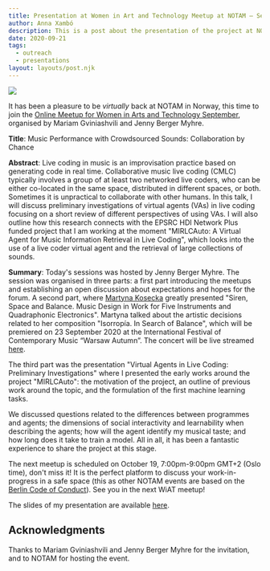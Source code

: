 ```yaml
---
title: Presentation at Women in Art and Technology Meetup at NOTAM – September 21, 2020
author: Anna Xambó
description: This is a post about the presentation of the project at NOTAM.
date: 2020-09-21
tags:
  - outreach
  - presentations  
layout: layouts/post.njk
---
```


<img src="../../img/pres-WiAT-meetup-09-21-2020.jpg" class="responsive" />

It has been a pleasure to be *virtually* back at NOTAM in Norway, this time to join the [Online Meetup for Women in Arts and Technology September](https://notam.no/event/online-meetup-for-women-in-arts-and-technology/), organised by Mariam Gviniashvili and Jenny Berger Myhre. 

**Title**: Music Performance with Crowdsourced Sounds: Collaboration by Chance

**Abstract**: Live coding in music is an improvisation practice based on generating code in real time. Collaborative music live coding (CMLC) typically involves a group of at least two networked live coders, who can be either co-located in the same space, distributed in different spaces, or both. Sometimes it is unpractical to collaborate with other humans. In this talk, I will discuss preliminary investigations of virtual agents (VAs) in live coding focusing on a short review of different perspectives of using VAs. I will also outline how this research connects with the EPSRC HDI Network Plus funded project that I am working at the moment "MIRLCAuto: A Virtual Agent for Music Information Retrieval in Live Coding", which looks into the use of a live coder virtual agent and the retrieval of large collections of sounds.  

**Summary**: Today's sessions was hosted by Jenny Berger Myhre. The session was organised in three parts: a first part introducing the meetups and establishing an open discussion about expectations and hopes for the forum. A second part, where [Martyna Kosecka](http://www.martynakosecka.com/) greatly presented "Siren, Space and Balance. Music Design in Work for Five Instruments and Quadraphonic Electronics". Martyna talked about the artistic decisions related to her composition "Isorropía. In Search of Balance", which will be premiered on 23 September 2020 at the International Festival of Contemporary Music “Warsaw Autumn”. The concert will be live streamed [here](http://warszawska-jesien.art.pl/en/2020/programme-and-tickets/program/23-09/formy-zenskie).

The third part was the presentation "Virtual Agents in Live Coding: Preliminary Investigations" where I presented the early works around the project "MIRLCAuto": the motivation of the project, an outline of previous work around the topic, and the formulation of the first machine learning tasks.

We discussed questions related to the differences between programmes and agents; the dimensions of social interactivity and learnability when describing the agents; how will the agent identify my musical taste; and how long does it take to train a model. All in all, it has been a fantastic experience to share the project at this stage. 

The next meetup is scheduled on October 19, 7:00pm-9:00pm GMT+2 (Oslo time), don't miss it! It is the perfect platform to discuss your work-in-progress in a safe space (this as other NOTAM events are based on the [Berlin Code of Conduct](ttps://berlincodeofconduct.org/)). See you in the next WiAT meetup!

The slides of my presentation are available [here](/downloads/NOTAM-VAs-in-LC-21.09-2020.pdf).


## Acknowledgments

Thanks to Mariam Gviniashvili and Jenny Berger Myhre for the invitation, and to NOTAM for hosting the event.

